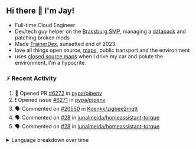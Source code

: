 ## Hi there 👋 I'm Jay!
- Full-time Cloud Engineer
- Dev/tech guy helper on the [Brassburg SMP](https://www.minecraftiplist.com/server/BrassburgACreateModServer1.19.2-26937), managing a [datapack](https://github.com/TurnrDev/BrassburgDatapack) and patching broken mods
- Made [TrainerDex](https://www.github.com/TrainerDex), sunsetted end of 2023.
- love all things open source, [maps](https://www.openstreetmap.org/user/JayTurnr), public transport and the environment
- uses [closed source maps](https://www.waze.com/) when I drive my car and polute the environment, I'm a hypocrite.

### :zap: Recent Activity

<!--START_SECTION:activity-->
1. 💪 Opened PR [#6272](https://github.com/pypa/pipenv/pull/6272) in [pypa/pipenv](https://github.com/pypa/pipenv)
2. ❗ Opened issue [#6271](https://github.com/pypa/pipenv/issues/6271) in [pypa/pipenv](https://github.com/pypa/pipenv)
3. 🗣 Commented on [#20550](https://github.com/Koenkk/zigbee2mqtt/issues/20550#issuecomment-2385517164) in [Koenkk/zigbee2mqtt](https://github.com/Koenkk/zigbee2mqtt)
4. 🗣 Commented on [#28](https://github.com/junalmeida/homeassistant-torque/issues/28#issuecomment-2365255154) in [junalmeida/homeassistant-torque](https://github.com/junalmeida/homeassistant-torque)
5. 🗣 Commented on [#28](https://github.com/junalmeida/homeassistant-torque/issues/28#issuecomment-2350910102) in [junalmeida/homeassistant-torque](https://github.com/junalmeida/homeassistant-torque)
<!--END_SECTION:activity-->
<details>
<summary>Language breakdown over time</summary>
<b>last 30 days</b>

[<img src="https://wakatime.com/share/@TurnrDev/4142a9ac-7325-4d2f-a2bb-ec199b5c798c.svg" alt="A graph showing a rundown of my languages used in the past 30 days. Unforunately, I am unable to autogen alt headers for this at the moment."/>](https://wakatime.com/@TurnrDev)
<b>last year</b>

[<img src="https://github-readme-stats.vercel.app/api/wakatime?username=TurnrDev&layout=compact" alt="A graph showing a rundown of my languages used in the past year. Unforunately, I am unable to autogen alt headers for this at the moment." />](https://wakatime.com/@TurnrDev)
</details>

